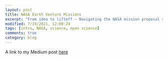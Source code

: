 ```yaml
---
layout: post
title: NASA Earth Venture Missions
excerpt: "From idea to liftoff — Navigating the NASA mission proposal system."
modified: 7/19/2021, 12:00:24
tags: [intro, NASA, science, open science]
comments: true
category: blog
---
```


A link to my Medium post [here](https://medium.com/nasa-butterfly/nasa-earth-venture-missions-6355d82dd47e)
